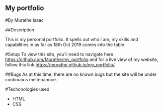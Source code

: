 ## My portfolio

#By Murathe Isaac

##Description

This is my personal portfolio. It spells out who I am, my skills and capabilities in as far as 18th Oct 2019 comes into the table.

#Setup
To view this site, you'll need to navigate here https://github.com/Murathe/my_portfolio
and for a live view of my website, follow this link https://murathe.github.io/my_portfolio/

##Bugs
As at this time, there are no known bugs but the site will be under continuous meitenannce.

#Techonologies used

- HTML
- CSS